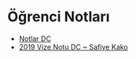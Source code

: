 # Öğrenci Notları

<!--Index-->

- [Notlar DC](./%C3%96%C4%9Frenci%20Notlar%C4%B1/Notlar%20DC.pdf)
- [2019 Vize Notu DC ~ Safiye Kako](./%C3%96%C4%9Frenci%20Notlar%C4%B1/2019%20Vize%20Notu%20DC%20~%20Safiye%20Kako.pdf)

<!--Index-->
